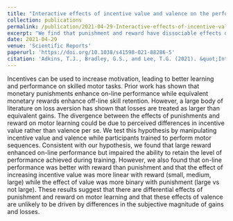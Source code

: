 ```yaml
---
title: "Interactive effects of incentive value and valence on the performance of discrete action sequences"
collection: publications
permalink: /publication/2021-04-29-Interactive-effects-of-incentive-value-and-valence-on-the-performance-of-discrete-action-sequences
excerpt: "We find that punishment and reward have dissociable effects on skill learning that are not due to loss aversion.<br/><img src='/images/mot_dsp_img.png'>"
date: 2021-04-29
venue: 'Scientific Reports'
paperurl: 'https://doi.org/10.1038/s41598-021-88286-5'
citation: 'Adkins, T.J., Bradley, G.S., and Lee, T.G. (2021). &quot;Interactive effects of incentive value and valence on the performance of discrete action sequences.&quot; <i>Scientific Reports</i>. 11(1), 1-12.'
---
```


Incentives can be used to increase motivation, leading to better learning and performance on skilled motor tasks. Prior work has shown that monetary punishments enhance on-line performance while equivalent monetary rewards enhance off-line skill retention. However, a large body of literature on loss aversion has shown that losses are treated as larger than equivalent gains. The divergence between the effects of punishments and reward on motor learning could be due to perceived differences in incentive value rather than valence per se. We test this hypothesis by manipulating incentive value and valence while participants trained to perform motor sequences. Consistent with our hypothesis, we found that large reward enhanced on-line performance but impaired the ability to retain the level of performance achieved during training. However, we also found that on-line performance was better with reward than punishment and that the effect of increasing incentive value was more linear with reward (small, medium, large) while the effect of value was more binary with punishment (large vs not large). These results suggest that there are differential effects of punishment and reward on motor learning and that these effects of valence are unlikely to be driven by differences in the subjective magnitude of gains and losses.

